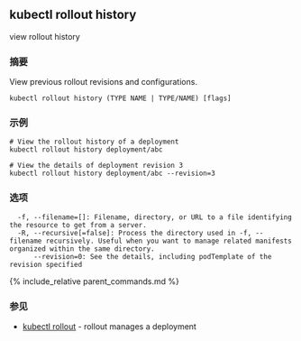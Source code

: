 ---
---

## kubectl rollout history

view rollout history

### 摘要


View previous rollout revisions and configurations.

```
kubectl rollout history (TYPE NAME | TYPE/NAME) [flags]
```

### 示例

```
# View the rollout history of a deployment
kubectl rollout history deployment/abc

# View the details of deployment revision 3
kubectl rollout history deployment/abc --revision=3
```

### 选项

```
  -f, --filename=[]: Filename, directory, or URL to a file identifying the resource to get from a server.
  -R, --recursive[=false]: Process the directory used in -f, --filename recursively. Useful when you want to manage related manifests organized within the same directory.
      --revision=0: See the details, including podTemplate of the revision specified
```

{% include_relative parent_commands.md %}

### 参见

* [kubectl rollout](kubectl_rollout.md)	 - rollout manages a deployment
